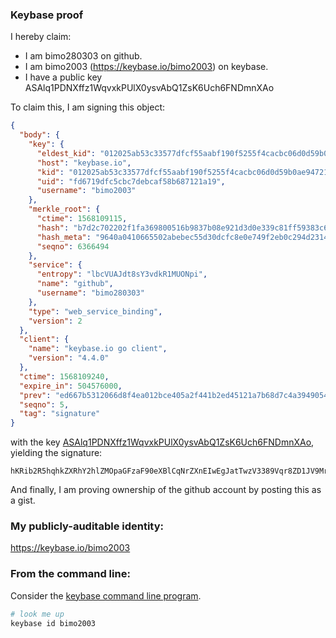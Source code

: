 ### Keybase proof

I hereby claim:

  * I am bimo280303 on github.
  * I am bimo2003 (https://keybase.io/bimo2003) on keybase.
  * I have a public key ASAlq1PDNXffz1WqvxkPUlX0ysvAbQ1ZsK6Uch6FNDmnXAo

To claim this, I am signing this object:

```json
{
  "body": {
    "key": {
      "eldest_kid": "012025ab53c33577dfcf55aabf190f5255f4cacbc06d0d59b0ae94721e853439a75c0a",
      "host": "keybase.io",
      "kid": "012025ab53c33577dfcf55aabf190f5255f4cacbc06d0d59b0ae94721e853439a75c0a",
      "uid": "fd6719dfc5cbc7debcaf58b687121a19",
      "username": "bimo2003"
    },
    "merkle_root": {
      "ctime": 1568109115,
      "hash": "b7d2c702202f1fa369800516b9837b08e921d3d0e339c81ff59383c6635c4af109b06d6bd416abec9bd50dbf883c1bb21d306d09879ea9cc3a977c3b32b91d86",
      "hash_meta": "9640a0410665502abebec55d30dcfc8e0e749f2eb0c294d2314b6a83f54e71c7",
      "seqno": 6366494
    },
    "service": {
      "entropy": "lbcVUAJdt8sY3vdkR1MUONpi",
      "name": "github",
      "username": "bimo280303"
    },
    "type": "web_service_binding",
    "version": 2
  },
  "client": {
    "name": "keybase.io go client",
    "version": "4.4.0"
  },
  "ctime": 1568109240,
  "expire_in": 504576000,
  "prev": "ed667b5312066d8f4ea012bce405a2f441b2ed45121a7b68d7c4a3949054e8a4",
  "seqno": 5,
  "tag": "signature"
}
```

with the key [ASAlq1PDNXffz1WqvxkPUlX0ysvAbQ1ZsK6Uch6FNDmnXAo](https://keybase.io/bimo2003), yielding the signature:

```
hKRib2R5hqhkZXRhY2hlZMOpaGFzaF90eXBlCqNrZXnEIwEgJatTwzV3389Vqr8ZD1JV9MrLwG0NWbCulHIehTQ5p1wKp3BheWxvYWTESpcCBcQg7WZ7UxIGbY9OoBK85AWi9EGy7UUSGnto18SjlJBU6KTEILWRHskBI80HmFihGfqS3Q78UrU99bu++iZoAa0mDcXIAgHCo3NpZ8RA91mSdv3KjfC3DtU1ZN6SUEZN2zZSCFU8noaxJFHCT5aEqQYbGRorzRyfZbeguYMPmN4SxBXUZr+Y34SBlSkkDqhzaWdfdHlwZSCkaGFzaIKkdHlwZQildmFsdWXEIDZSNHMiWZunk8zkfsZXAYkWYaR5Rt9/2R9rPA4A2C14o3RhZ80CAqd2ZXJzaW9uAQ==

```

And finally, I am proving ownership of the github account by posting this as a gist.

### My publicly-auditable identity:

https://keybase.io/bimo2003

### From the command line:

Consider the [keybase command line program](https://keybase.io/download).

```bash
# look me up
keybase id bimo2003
```
